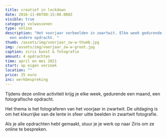 ```yaml
---
title: creatief in lockdown
date: 2016-11-06T08:15:00.000Z
visible: true
category: volwassenen
type: online
description: "Het voorjaar verbeelden in zwartwit. Elke week gedurende een maand
  een andere opdracht. "
thumb: /assets/img/voorjaar_zw-w-thumb.jpg
img: /assets/img/voorjaar_zw-w-groot.jpg
caption: ziris kunst & fotografie
amount: 4 opdrachten
time: april en mei 2021
start: op eigen verzoek
location: ""
price: 25 euro
inc: werkbespreking
---
```

Tijdens deze online activiteit krijg je elke week, gedurende een maand, een fotografische opdracht.

Het thema is het fotograferen van het voorjaar in zwartwit. De uitdaging is om het kleurrijke van de lente in sfeer uitte beelden in zwartwit fotografie.

Als je alle opdrachten hebt gemaakt, stuur je je werk op naar Ziris om ze online te bespreken.